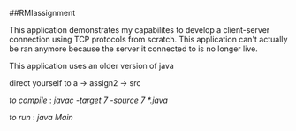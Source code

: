 ##RMIassignment

This application demonstrates my capabilites to develop a client-server connection using TCP protocols from scratch. 
This application can't actually be ran anymore because the server it connected to is no longer live.

This application uses an older version of java

direct yourself to  a -> assign2 -> src 


*to compile* : *javac -target 7 -source 7   \*.java*

*to run* : *java  Main*
